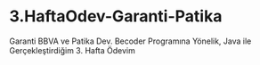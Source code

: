 # 3.HaftaOdev-Garanti-Patika
Garanti BBVA ve Patika Dev. Becoder Programına Yönelik, Java ile Gerçekleştirdiğim 3. Hafta Ödevim
